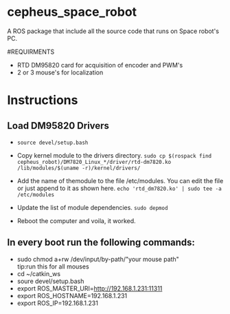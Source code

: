 # cepheus_space_robot
A ROS package that include all the source code that runs on Space robot's PC.

#REQUIRMENTS
- RTD DM95820 card for acquisition of encoder and PWM's 
- 2 or 3 mouse's for localization

# Instructions
## Load DM95820 Drivers

- ```source devel/setup.bash```

- Copy kernel module to the drivers directory.
```sudo cp $(rospack find cepheus_robot)/DM7820_Linux_*/driver/rtd-dm7820.ko /lib/modules/$(uname -r)/kernel/drivers/```

- Add the name of themodule to the file /etc/modules. You can edit the file or just append to it as shown here.
```echo 'rtd_dm7820.ko' | sudo tee -a /etc/modules```

- Update the list of module dependencies.
```sudo depmod```

- Reboot the computer and voila, it worked.

## In every boot run the following commands: 
- sudo chmod a+rw /dev/input/by-path/"your mouse path"         
tip:run this for all mouses
- cd ~/catkin_ws
- soure devel/setup.bash
- export ROS_MASTER_URI=http://192.168.1.231:11311
- export ROS_HOSTNAME=192.168.1.231
- export ROS_IP=192.168.1.231
